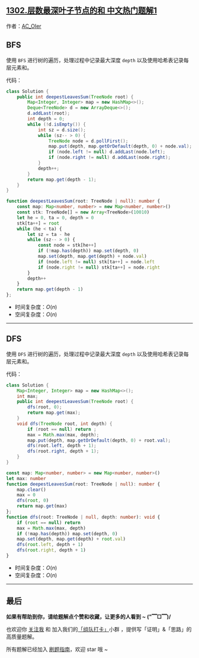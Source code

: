 ## [1302.层数最深叶子节点的和 中文热门题解1](https://leetcode.cn/problems/deepest-leaves-sum/solutions/100000/by-ac_oier-srst)

作者：[AC_OIer](https://leetcode.cn/u/AC_OIer)

## BFS

使用 `BFS` 进行树的遍历，处理过程中记录最大深度 `depth` 以及使用哈希表记录每层元素和。

代码：
```Java []
class Solution {
    public int deepestLeavesSum(TreeNode root) {
        Map<Integer, Integer> map = new HashMap<>();
        Deque<TreeNode> d = new ArrayDeque<>();
        d.addLast(root);
        int depth = 0;
        while (!d.isEmpty()) {
            int sz = d.size();
            while (sz-- > 0) {
                TreeNode node = d.pollFirst();
                map.put(depth, map.getOrDefault(depth, 0) + node.val);
                if (node.left != null) d.addLast(node.left);
                if (node.right != null) d.addLast(node.right);
            }
            depth++;
        }
        return map.get(depth - 1);
    }
}
```
```TypeScript []
function deepestLeavesSum(root: TreeNode | null): number {
    const map: Map<number, number> = new Map<number, number>()
    const stk: TreeNode[] = new Array<TreeNode>(10010)
    let he = 0, ta = 0, depth = 0
    stk[ta++] = root
    while (he < ta) {
        let sz = ta - he
        while (sz-- > 0) {
            const node = stk[he++]
            if (!map.has(depth)) map.set(depth, 0)
            map.set(depth, map.get(depth) + node.val)
            if (node.left != null) stk[ta++] = node.left
            if (node.right != null) stk[ta++] = node.right
        }
        depth++
    }
    return map.get(depth - 1)
};
```
* 时间复杂度：$O(n)$
* 空间复杂度：$O(n)$

---

## DFS

使用 `DFS` 进行树的遍历，处理过程中记录最大深度 `depth` 以及使用哈希表记录每层元素和。

代码：
```Java []
class Solution {
    Map<Integer, Integer> map = new HashMap<>();
    int max;
    public int deepestLeavesSum(TreeNode root) {
        dfs(root, 0);
        return map.get(max);
    }
    void dfs(TreeNode root, int depth) {
        if (root == null) return ;
        max = Math.max(max, depth);
        map.put(depth, map.getOrDefault(depth, 0) + root.val);
        dfs(root.left, depth + 1);
        dfs(root.right, depth + 1);
    }
}
```
```TypeScript []
const map: Map<number, number> = new Map<number, number>()
let max: number
function deepestLeavesSum(root: TreeNode | null): number {
    map.clear()
    max = 0
    dfs(root, 0)
    return map.get(max)
};
function dfs(root: TreeNode | null, depth: number): void {
    if (root == null) return 
    max = Math.max(max, depth)
    if (!map.has(depth)) map.set(depth, 0)
    map.set(depth, map.get(depth) + root.val)
    dfs(root.left, depth + 1)
    dfs(root.right, depth + 1)
}
```
* 时间复杂度：$O(n)$
* 空间复杂度：$O(n)$

---

## 最后

**如果有帮助到你，请给题解点个赞和收藏，让更多的人看到 ~ ("▔□▔)/**

也欢迎你 [关注我](https://oscimg.oschina.net/oscnet/up-19688dc1af05cf8bdea43b2a863038ab9e5.png) 和 加入我们的[「组队打卡」](https://leetcode-cn.com/u/ac_oier/)小群 ，提供写「证明」&「思路」的高质量题解。

所有题解已经加入 [刷题指南](https://github.com/SharingSource/LogicStack-LeetCode/wiki)，欢迎 star 哦 ~